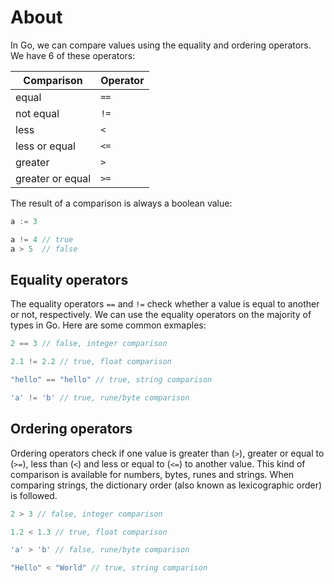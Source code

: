 # About

In Go, we can compare values using the equality and ordering operators.
We have 6 of these operators:

| Comparison        | Operator  |
| ------------------| --------- |
| equal             | `==`      |
| not equal         | `!=`      |
| less              | `<`       |
| less or equal     | `<=`      |
| greater           | `>`       |
| greater or equal  | `>=`      |

The result of a comparison is always a boolean value:

```go
a := 3

a != 4 // true
a > 5  // false
```

## Equality operators

The equality operators `==` and `!=` check whether a value is equal to another or not, respectively.
We can use the equality operators on the majority of types in Go. Here are some common exmaples:

```go
2 == 3 // false, integer comparison

2.1 != 2.2 // true, float comparison 

"hello" == "hello" // true, string comparison

'a' != 'b' // true, rune/byte comparison
```

## Ordering operators

Ordering operators check if one value is greater than (`>`), greater or equal to (`>=`), less than (`<`) and less or equal to (`<=`) to another value.
This kind of comparison is available for numbers, bytes, runes and strings.
When comparing strings, the dictionary order (also known as lexicographic order) is followed.

```go
2 > 3 // false, integer comparison

1.2 < 1.3 // true, float comparison

'a' > 'b' // false, rune/byte comparison

"Hello" < "World" // true, string comparison
```
